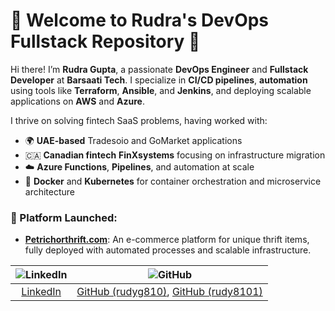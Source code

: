 # 🚀 Welcome to Rudra's DevOps Fullstack Repository 🌟

Hi there! I’m **Rudra Gupta**, a passionate **DevOps Engineer** and **Fullstack Developer** at **Barsaati Tech**. I specialize in **CI/CD pipelines**, **automation** using tools like **Terraform**, **Ansible**, and **Jenkins**, and deploying scalable applications on **AWS** and **Azure**.

I thrive on solving fintech SaaS problems, having worked with:
- 🌍 **UAE-based** Tradesoio and GoMarket applications
- 🇨🇦 **Canadian fintech** **FinXsystems** focusing on infrastructure migration
- ☁️ **Azure Functions**, **Pipelines**, and automation at scale
- 🐳 **Docker** and **Kubernetes** for container orchestration and microservice architecture

### 🚀 Platform Launched:
- **[Petrichorthrift.com](https://petrichorthrift.com)**: An e-commerce platform for unique thrift items, fully deployed with automated processes and scalable infrastructure.

| ![LinkedIn](https://img.shields.io/badge/LinkedIn-%230077B5.svg?style=for-the-badge&logo=linkedin&logoColor=white) | ![GitHub](https://img.shields.io/badge/GitHub-%2312100E.svg?style=for-the-badge&logo=github&logoColor=white) |
|:-----------------------------------:|:------------------------------------:|
| [LinkedIn](https://www.linkedin.com/in/rudra-070a0a303/) | [GitHub (rudyg810)](https://github.com/rudyg810), [GitHub (rudy8101)](https://github.com/rudy8101) |
